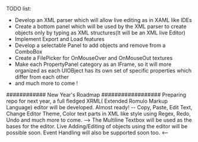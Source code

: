 TODO list:
- Develop an XML parser which will allow live editing as in XAML like IDEs
- Create a bottom panel which will be used by the XML parser to create objects only by typing as XML structures(It will be an XML live Editor)
- Implement Export and Load features
- Develop a selectable Panel to add objects and remove from a ComboBox
- Create a FilePicker for OnMouseOver and OnMouseOut textures
- Make each PropertyPanel category as an IFrame, so it will more organized as each UIOBject has its own set of specific properties which differ from each other
- and much more to come !


############ New Year's Roadmap ##################
Preparing repo for next year, a full fledged XRML( Extended Romulo Markup Language) editor will be developed. Almost ready!
-- Copy, Paste, Edit Text, Change Editor Theme, Color text parts in XML like style using Regex, Redo, Undo and much more to come.
--> The Multiline Textbox will be used as the bases for the editor. Live Adding/Editing of objects using the editor will be possible soon. Event Handling will also be supported soon too. <--
